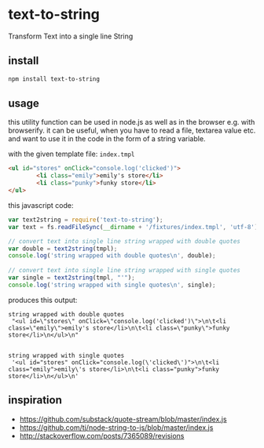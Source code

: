 # text-to-string
Transform Text into a single line String

## install

```bash
npm install text-to-string
```

## usage

this utility function can be used in node.js as well as in the browser e.g. with browserify.
it can be useful, when you have to read a file, textarea value etc. and want to use it in the code in the form of a string variable.

with the given template file: `index.tmpl`

```html
<ul id="stores" onClick="console.log('clicked')">
        <li class="emily">emily's store</li>
        <li class="punky">funky store</li>
</ul>
```

this javascript code: 
```javascript
var text2string = require('text-to-string');
var text = fs.readFileSync(__dirname + '/fixtures/index.tmpl', 'utf-8');

// convert text into single line string wrapped with double quotes
var double = text2string(tmpl);
console.log('string wrapped with double quotes\n', double);
	
// convert text into single line string wrapped with single quotes	
var single = text2string(tmpl, "'");
console.log('string wrapped with single quotes\n', single);
```
produces this output:

```text
string wrapped with double quotes
 "<ul id=\"stores\" onClick=\"console.log('clicked')\">\n\t<li class=\"emily\">emily's store</li>\n\t<li class=\"punky\">funky store</li>\n</ul>\n"


string wrapped with single quotes
 '<ul id="stores" onClick="console.log(\'clicked\')">\n\t<li class="emily">emily\'s store</li>\n\t<li class="punky">funky store</li>\n</ul>\n'
```

## inspiration
 - https://github.com/substack/quote-stream/blob/master/index.js
 - https://github.com/tj/node-string-to-js/blob/master/index.js
 - http://stackoverflow.com/posts/7365089/revisions
